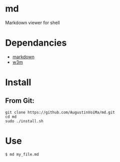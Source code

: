 # md
Markdown viewer for shell

# Dependancies
- [markdown](https://daringfireball.net/projects/markdown/)
- [w3m](http://w3m.sourceforge.net/)

# Install
## From Git:
`git clone https://github.com/AugustinVoiMa/md.git`  
`cd md`  
`sudo ./install.sh`

# Use
`$ md my_file.md`
